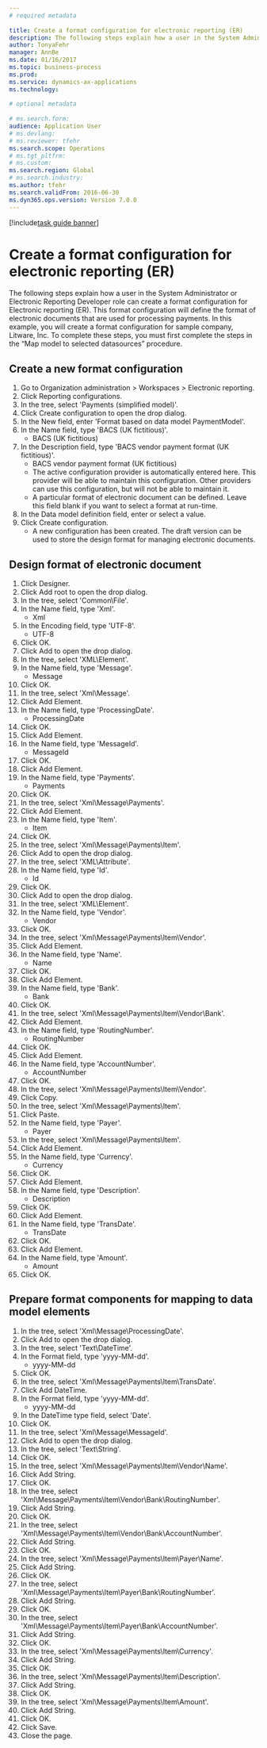 ```yaml
--- 
# required metadata 
 
title: Create a format configuration for electronic reporting (ER)
description: The following steps explain how a user in the System Administrator or Electronic Reporting Developer role can create a format configuration for Electronic reporting (ER). 
author: TonyaFehr 
manager: AnnBe 
ms.date: 01/16/2017
ms.topic: business-process 
ms.prod:  
ms.service: dynamics-ax-applications 
ms.technology:  
 
# optional metadata 
 
# ms.search.form:   
audience: Application User 
# ms.devlang:  
# ms.reviewer: tfehr 
ms.search.scope: Operations 
# ms.tgt_pltfrm:  
# ms.custom:  
ms.search.region: Global
# ms.search.industry: 
ms.author: tfehr 
ms.search.validFrom: 2016-06-30 
ms.dyn365.ops.version: Version 7.0.0 
---
```


[!include[task guide banner](.../includes/task-guide-banner.md)]

# Create a format configuration for electronic reporting (ER)

The following steps explain how a user in the System Administrator or Electronic Reporting Developer role can create a format configuration for Electronic reporting (ER). This format configuration will define the format of electronic documents that are used for processing payments. In this example, you will create a format configuration for sample company, Litware, Inc. To complete these steps, you must first complete the steps in the “Map model to selected datasources” procedure.


## Create a new format configuration
1. Go to Organization administration > Workspaces > Electronic reporting.
2. Click Reporting configurations.
3. In the tree, select 'Payments (simplified model)'.
4. Click Create configuration to open the drop dialog.
5. In the New field, enter 'Format based on data model PaymentModel'.
6. In the Name field, type 'BACS (UK fictitious)'.
    * BACS (UK fictitious)  
7. In the Description field, type 'BACS vendor payment format (UK fictitious)'.
    * BACS vendor payment format (UK fictitious)  
    * The active configuration provider is automatically entered here. This provider will be able to maintain this configuration. Other providers can use this configuration, but will not be able to maintain it.  
    * A particular format of electronic document can be defined. Leave this field blank if you want to select a format at run-time.  
8. In the Data model definition field, enter or select a value.
9. Click Create configuration.
    * A new configuration has been created. The draft version can be used to store the design format for managing electronic documents.  

## Design format of electronic document
1. Click Designer.
2. Click Add root to open the drop dialog.
3. In the tree, select 'Common\File'.
4. In the Name field, type 'Xml'.
    * Xml  
5. In the Encoding field, type 'UTF-8'.
    * UTF-8  
6. Click OK.
7. Click Add to open the drop dialog.
8. In the tree, select 'XML\Element'.
9. In the Name field, type 'Message'.
    * Message  
10. Click OK.
11. In the tree, select 'Xml\Message'.
12. Click Add Element.
13. In the Name field, type 'ProcessingDate'.
    * ProcessingDate  
14. Click OK.
15. Click Add Element.
16. In the Name field, type 'MessageId'.
    * MessageId  
17. Click OK.
18. Click Add Element.
19. In the Name field, type 'Payments'.
    * Payments  
20. Click OK.
21. In the tree, select 'Xml\Message\Payments'.
22. Click Add Element.
23. In the Name field, type 'Item'.
    * Item  
24. Click OK.
25. In the tree, select 'Xml\Message\Payments\Item'.
26. Click Add to open the drop dialog.
27. In the tree, select 'XML\Attribute'.
28. In the Name field, type 'Id'.
    * Id  
29. Click OK.
30. Click Add to open the drop dialog.
31. In the tree, select 'XML\Element'.
32. In the Name field, type 'Vendor'.
    * Vendor  
33. Click OK.
34. In the tree, select 'Xml\Message\Payments\Item\Vendor'.
35. Click Add Element.
36. In the Name field, type 'Name'.
    * Name  
37. Click OK.
38. Click Add Element.
39. In the Name field, type 'Bank'.
    * Bank  
40. Click OK.
41. In the tree, select 'Xml\Message\Payments\Item\Vendor\Bank'.
42. Click Add Element.
43. In the Name field, type 'RoutingNumber'.
    * RoutingNumber  
44. Click OK.
45. Click Add Element.
46. In the Name field, type 'AccountNumber'.
    * AccountNumber  
47. Click OK.
48. In the tree, select 'Xml\Message\Payments\Item\Vendor'.
49. Click Copy.
50. In the tree, select 'Xml\Message\Payments\Item'.
51. Click Paste.
52. In the Name field, type 'Payer'.
    * Payer  
53. In the tree, select 'Xml\Message\Payments\Item'.
54. Click Add Element.
55. In the Name field, type 'Currency'.
    * Currency  
56. Click OK.
57. Click Add Element.
58. In the Name field, type 'Description'.
    * Description  
59. Click OK.
60. Click Add Element.
61. In the Name field, type 'TransDate'.
    * TransDate  
62. Click OK.
63. Click Add Element.
64. In the Name field, type 'Amount'.
    * Amount  
65. Click OK.

## Prepare format components for mapping to data model elements
1. In the tree, select 'Xml\Message\ProcessingDate'.
2. Click Add to open the drop dialog.
3. In the tree, select 'Text\DateTime'.
4. In the Format field, type 'yyyy-MM-dd'.
    * yyyy-MM-dd  
5. Click OK.
6. In the tree, select 'Xml\Message\Payments\Item\TransDate'.
7. Click Add DateTime.
8. In the Format field, type 'yyyy-MM-dd'.
    * yyyy-MM-dd  
9. In the DateTime type field, select 'Date'.
10. Click OK.
11. In the tree, select 'Xml\Message\MessageId'.
12. Click Add to open the drop dialog.
13. In the tree, select 'Text\String'.
14. Click OK.
15. In the tree, select 'Xml\Message\Payments\Item\Vendor\Name'.
16. Click Add String.
17. Click OK.
18. In the tree, select 'Xml\Message\Payments\Item\Vendor\Bank\RoutingNumber'.
19. Click Add String.
20. Click OK.
21. In the tree, select 'Xml\Message\Payments\Item\Vendor\Bank\AccountNumber'.
22. Click Add String.
23. Click OK.
24. In the tree, select 'Xml\Message\Payments\Item\Payer\Name'.
25. Click Add String.
26. Click OK.
27. In the tree, select 'Xml\Message\Payments\Item\Payer\Bank\RoutingNumber'.
28. Click Add String.
29. Click OK.
30. In the tree, select 'Xml\Message\Payments\Item\Payer\Bank\AccountNumber'.
31. Click Add String.
32. Click OK.
33. In the tree, select 'Xml\Message\Payments\Item\Currency'.
34. Click Add String.
35. Click OK.
36. In the tree, select 'Xml\Message\Payments\Item\Description'.
37. Click Add String.
38. Click OK.
39. In the tree, select 'Xml\Message\Payments\Item\Amount'.
40. Click Add String.
41. Click OK.
42. Click Save.
43. Close the page.

